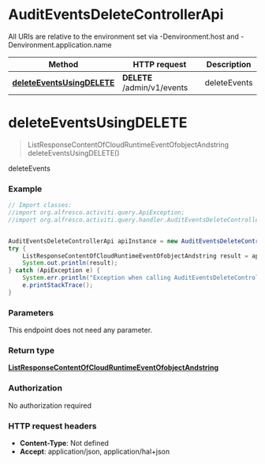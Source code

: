 # AuditEventsDeleteControllerApi

All URIs are relative to the environment set via -Denvironment.host and -Denvironment.application.name

Method | HTTP request | Description
------------- | ------------- | -------------
[**deleteEventsUsingDELETE**](AuditEventsDeleteControllerApi.md#deleteEventsUsingDELETE) | **DELETE** /admin/v1/events | deleteEvents

<a name="deleteEventsUsingDELETE"></a>
# **deleteEventsUsingDELETE**
> ListResponseContentOfCloudRuntimeEventOfobjectAndstring deleteEventsUsingDELETE()

deleteEvents

### Example
```java
// Import classes:
//import org.alfresco.activiti.query.ApiException;
//import org.alfresco.activiti.query.handler.AuditEventsDeleteControllerApi;


AuditEventsDeleteControllerApi apiInstance = new AuditEventsDeleteControllerApi();
try {
    ListResponseContentOfCloudRuntimeEventOfobjectAndstring result = apiInstance.deleteEventsUsingDELETE();
    System.out.println(result);
} catch (ApiException e) {
    System.err.println("Exception when calling AuditEventsDeleteControllerApi#deleteEventsUsingDELETE");
    e.printStackTrace();
}
```

### Parameters
This endpoint does not need any parameter.

### Return type

[**ListResponseContentOfCloudRuntimeEventOfobjectAndstring**](ListResponseContentOfCloudRuntimeEventOfobjectAndstring.md)

### Authorization

No authorization required

### HTTP request headers

 - **Content-Type**: Not defined
 - **Accept**: application/json, application/hal+json

